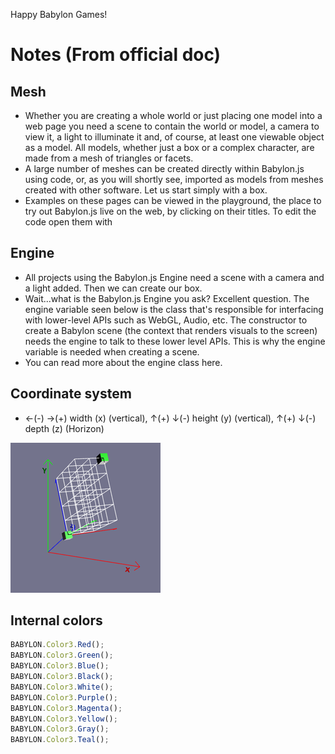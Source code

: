 Happy Babylon Games!

# Notes (From official doc)

## Mesh
- Whether you are creating a whole world or just placing one model into a web page you need a scene to contain the world or model, a camera to view it, a light to illuminate it and, of course, at least one viewable object as a model. All models, whether just a box or a complex character, are made from a mesh of triangles or facets.
- A large number of meshes can be created directly within Babylon.js using code, or, as you will shortly see, imported as models from meshes created with other software. Let us start simply with a box.
- Examples on these pages can be viewed in the playground, the place to try out Babylon.js live on the web, by clicking on their titles. To edit the code open them with

## Engine
- All projects using the Babylon.js Engine need a scene with a camera and a light added. Then we can create our box.
- Wait...what is the Babylon.js Engine you ask? Excellent question. The engine variable seen below is the class that's responsible for interfacing with lower-level APIs such as WebGL, Audio, etc. The constructor to create a Babylon scene (the context that renders visuals to the screen) needs the engine to talk to these lower level APIs. This is why the engine variable is needed when creating a scene.
- You can read more about the engine class here.

## Coordinate system
- ←(-) →(+) width (x) (vertical),  ↑(+) ↓(-) height (y) (vertical), ↑(+) ↓(-) depth (z) (Horizon)

![alt text](Coordinate-System.png)

## Internal colors

```javascript
BABYLON.Color3.Red();
BABYLON.Color3.Green();
BABYLON.Color3.Blue();
BABYLON.Color3.Black();
BABYLON.Color3.White();
BABYLON.Color3.Purple();
BABYLON.Color3.Magenta();
BABYLON.Color3.Yellow();
BABYLON.Color3.Gray();
BABYLON.Color3.Teal();
```